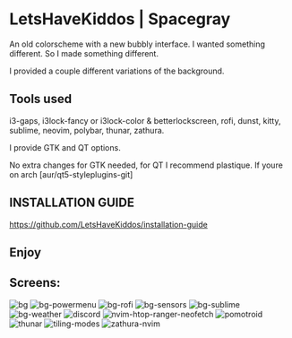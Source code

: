 LetsHaveKiddos | Spacegray
===========================
An old colorscheme with a new bubbly interface. I wanted something different. So I made something different.

I provided a couple different variations of the background.

## Tools used
i3-gaps, i3lock-fancy or i3lock-color & betterlockscreen, rofi, dunst, kitty, sublime, neovim, polybar, thunar, zathura.

I provide GTK and QT options.

No extra changes for GTK needed, for QT I recommend plastique. If youre on arch [aur/qt5-styleplugins-git]


## INSTALLATION GUIDE
https://github.com/LetsHaveKiddos/installation-guide


## Enjoy

## Screens:

![bg](https://user-images.githubusercontent.com/84992148/128444135-6b7d5364-847a-432b-879a-bcf46ec28350.png)
![bg-powermenu](https://user-images.githubusercontent.com/84992148/128444141-27dc79c8-186f-4ac8-b452-a5c13b362253.png)
![bg-rofi](https://user-images.githubusercontent.com/84992148/128444146-ec4d0227-3097-4e20-96ec-56c9010506a8.png)
![bg-sensors](https://user-images.githubusercontent.com/84992148/128444152-6ee26e5f-b684-4297-b798-90ffb7d53ad9.png)
![bg-sublime](https://user-images.githubusercontent.com/84992148/128444158-c6a0de40-4523-4ac6-935b-e1d5309158e2.png)
![bg-weather](https://user-images.githubusercontent.com/84992148/128444159-b323c29d-2515-4cb2-abfa-8fe622e0e385.png)
![discord](https://user-images.githubusercontent.com/84992148/128444165-6f5074bd-27ae-4eae-933f-2901a2b37cc2.png)
![nvim-htop-ranger-neofetch](https://user-images.githubusercontent.com/84992148/128444168-d7d0cc46-5823-4fae-aa5e-ec6050248fbf.png)
![pomotroid](https://user-images.githubusercontent.com/84992148/128444170-f4470ff6-e981-49b1-b453-5751f045d767.png)
![thunar](https://user-images.githubusercontent.com/84992148/128444171-0b70d7ff-8570-45c8-abe1-e97af5863e48.png)
![tiling-modes](https://user-images.githubusercontent.com/84992148/128444172-a033a65a-697e-43e5-a202-fb35bd7d0518.png)
![zathura-nvim](https://user-images.githubusercontent.com/84992148/128444173-6caf31f8-396f-4304-aed4-fb8af44340e2.png)


